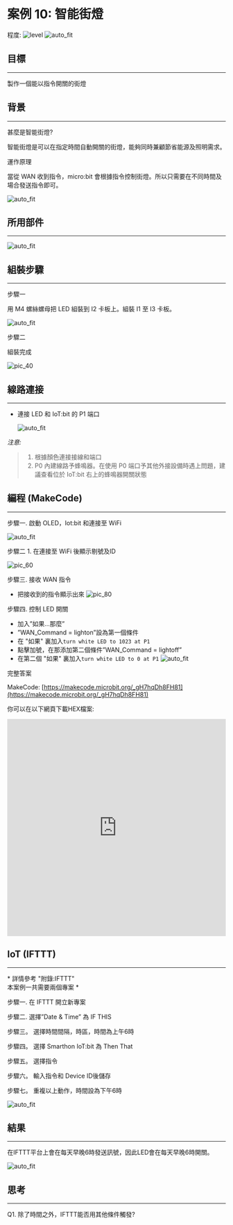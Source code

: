 # 案例 10: 智能街燈

程度: ![level](images/level4.png)
![auto_fit](images/Case10/case-10.png)<P>

## 目標
<HR>

製作一個能以指令開關的街燈<BR><P>

## 背景
<HR>

<span id="subtitle">甚麼是智能街燈?</span><BR><P>
智能街燈是可以在指定時間自動開關的街燈，能夠同時兼顧節省能源及照明需求。<BR><P>
<span id="subtitle">運作原理</span><BR><P>
當從 WAN 收到指令，micro:bit 會根據指令控制街燈。所以只需要在不同時間及場合發送指令即可。<BR><P>
![auto_fit](images/Case10/Concept-diagram-Case10.png)<P>

## 所用部件
<HR>

![auto_fit](images/Case10/Case10_parts.png)<P>

## 組裝步驟
<HR>

<span id="subtitle">步驟一</span><BR><P>
用 M4 螺絲螺母把 LED 組裝到 I2 卡板上。組裝 I1 至 I3 卡板。<BR><P>
![auto_fit](images/Case10/Case10_ass1.png)<P>

<span id="subtitle">步驟二</span><BR><P>
組裝完成<BR><P>
![pic_40](images/Case10/Case10_ass2.png)<P>


## 線路連接
<HR>

* 連接 LED 和 IoT:bit 的 P1 端口<BR><P>
![auto_fit](images/Case10/Case10_hardware.png)<P>

*注意:*

>1. 根據顏色連接接線和端口<BR>
>2. P0 內建線路予蜂鳴器。在使用 P0 端口予其他外接設備時遇上問題，建
議查看位於 IoT:bit 右上的蜂鳴器開關狀態

## 編程 (MakeCode)
<HR>

<span id="subtitle">步驟一. 啟動 OLED，Iot:bit 和連接至 WiFi</span><BR><P>
![auto_fit](images/Case10/Case10_p1.png)<P>

<span id="subtitle">步驟二 1. 在連接至 WiFi 後顯示剔號及ID</span><BR><P>
![pic_60](images/Case10/Case10_p2.png)<P>

<span id="subtitle">步驟三. 接收 WAN 指令</span><BR><P>
* 把接收到的指令顯示出來
![pic_80](images/Case10/Case10_p3.png)<P>

<span id="subtitle">步驟四. 控制 LED 開關</span><BR><P>
* 加入”如果...那麼”
* ”WAN_Command = lighton”設為第一個條件
* 在 "如果" 裏加入`turn white LED to 1023 at P1`
* 點擊加號，在那添加第二個條件”WAN_Command = lightoff”
* 在第二個 "如果" 裏加入`turn white LED to 0 at P1`
![auto_fit](images/Case10/Case10_p4.png)<P>


<span id="subtitle">完整答案<BR><P>
MakeCode: [https://makecode.microbit.org/_gH7hqDh8FH81](https://makecode.microbit.org/_gH7hqDh8FH81)<BR><P>
你可以在以下網頁下載HEX檔案:<BR>
<iframe src="https://makecode.microbit.org/#pub:_gH7hqDh8FH81" width="100%" height="500" frameborder="0"></iframe>


## IoT (IFTTT)
<HR>

<span id="remarks">* 詳情參考 "附錄:IFTTT" <BR>
本案例一共需要兩個專案 *
</span><BR><P>

<span id="subtitle">步驟一. 在 IFTTT 開立新專案</span><BR><P>
<span id="subtitle">步驟二. 選擇”Date & Time” 為 IF THIS</span><BR><P>
<span id="subtitle">步驟三。 選擇時間間隔，時區，時間為上午6時</span><BR><P>
<span id="subtitle">步驟四。 選擇 Smarthon IoT:bit 為 Then That</span><BR><P>
<span id="subtitle">步驟五。 選擇指令</span><BR><P>	
<span id="subtitle">步驟六。 輸入指令和 Device ID後儲存</span><BR><P>
<span id="subtitle">步驟七。 重複以上動作，時間設為下午6時</span><BR><P>
![auto_fit](images/Case10/Case10_ifttt1.png)<P>


## 結果
<HR>

在IFTTT平台上會在每天早晚6時發送訊號，因此LED會在每天早晚6時開關。<BR><P>
![auto_fit](images/Case10/Case10_result.gif)<P>


## 思考
<HR>

Q1. 除了時間之外，IFTTT能否用其他條件觸發?
